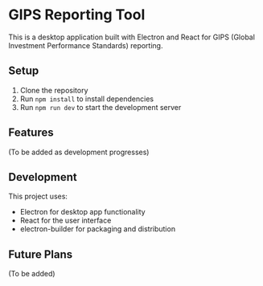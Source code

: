 # GIPS Reporting Tool

This is a desktop application built with Electron and React for GIPS (Global Investment Performance Standards) reporting.

## Setup

1. Clone the repository
2. Run `npm install` to install dependencies
3. Run `npm run dev` to start the development server

## Features

(To be added as development progresses)

## Development

This project uses:
- Electron for desktop app functionality
- React for the user interface
- electron-builder for packaging and distribution

## Future Plans

(To be added)

